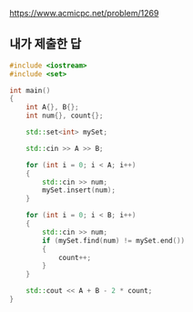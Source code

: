 https://www.acmicpc.net/problem/1269

내가 제출한 답
------------
```cpp
#include <iostream>
#include <set>

int main()
{
	int A{}, B{};
	int num{}, count{};

	std::set<int> mySet;

	std::cin >> A >> B;

	for (int i = 0; i < A; i++)
	{
		std::cin >> num;
		mySet.insert(num);
	}

	for (int i = 0; i < B; i++)
	{
		std::cin >> num;
		if (mySet.find(num) != mySet.end())
		{
			count++;
		}
	}

	std::cout << A + B - 2 * count;
}
```
